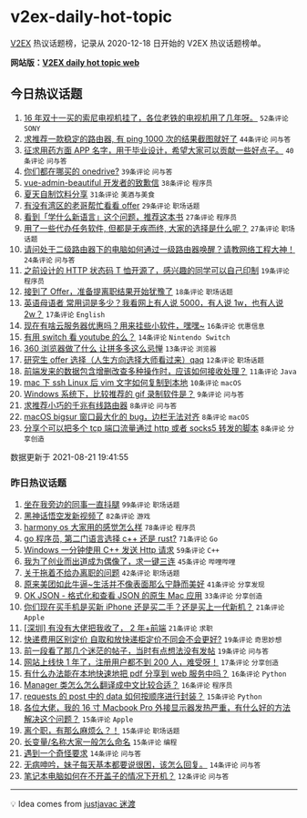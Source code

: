 # v2ex-daily-hot-topic

[V2EX](https://www.v2ex.com/) 热议话题榜，记录从 2020-12-18 日开始的 V2EX 热议话题榜单。

**网站版：[V2EX daily hot topic web](https://boojack.github.io/v2ex-daily-hot-topic-web/)**

## 今日热议话题

<!-- TODAY BEGIN -->

1. [16 年双十一买的索尼电视机挂了，各位老铁的电视机用了几年呀。](https://www.v2ex.com/t/797135) `52条评论` `SONY`
1. [求推荐一款稳定的路由器, 有 ping 1000 次的结果截图就好了](https://www.v2ex.com/t/797204) `44条评论` `问与答`
1. [征求用药方面 APP 名字，用于毕业设计，希望大家可以贡献一些好点子。](https://www.v2ex.com/t/797195) `40条评论` `问与答`
1. [你们都在哪买的 onedrive?](https://www.v2ex.com/t/797138) `39条评论` `问与答`
1. [vue-admin-beautiful 开发者的致歉信](https://www.v2ex.com/t/797159) `38条评论` `程序员`
1. [夏天自制饮料分享](https://www.v2ex.com/t/797136) `31条评论` `美酒与美食`
1. [有没有湾区的老哥帮忙看看 offer](https://www.v2ex.com/t/797145) `29条评论` `职场话题`
1. [看到「学什么新语言」这个问题，推荐这本书](https://www.v2ex.com/t/797161) `27条评论` `程序员`
1. [用了一些代办任务软件, 但都是无疾而终, 大家的选择是什么呢？](https://www.v2ex.com/t/797166) `27条评论` `职场话题`
1. [请问处于二级路由器下的电脑如何通过一级路由器唤醒？请教网络工程大神！](https://www.v2ex.com/t/797186) `24条评论` `问与答`
1. [之前设计的 HTTP 状态码 T 恤开源了，感兴趣的同学可以自己印制](https://www.v2ex.com/t/797144) `19条评论` `程序员`
1. [接到了 Offer，准备提离职结果开始犹豫了](https://www.v2ex.com/t/797236) `18条评论` `职场话题`
1. [英语母语者 常用词是多少？我看网上有人说 5000，有人说 1w，也有人说 2w？](https://www.v2ex.com/t/797194) `17条评论` `English`
1. [现在有啥云服务器优惠吗？用来挂些小软件，嘿嘿~](https://www.v2ex.com/t/797137) `16条评论` `优惠信息`
1. [有用 switch 看 youtube 的么？](https://www.v2ex.com/t/797190) `14条评论` `Nintendo Switch`
1. [360 浏览器做了什么 让拼多多这么忌惮](https://www.v2ex.com/t/797174) `13条评论` `浏览器`
1. [研究生 offer 选择（人生方向选择大师看过来）qaq](https://www.v2ex.com/t/797167) `12条评论` `职场话题`
1. [前端发来的数据包含增删改查多种操作时，应该如何接收处理？](https://www.v2ex.com/t/797170) `11条评论` `Java`
1. [mac 下 ssh Linux 后 vim 文字如何复制到本地](https://www.v2ex.com/t/797205) `10条评论` `macOS`
1. [Windows 系统下，比较推荐的 gif 录制软件是？](https://www.v2ex.com/t/797173) `9条评论` `问与答`
1. [求推荐小巧的千兆有线路由器](https://www.v2ex.com/t/797212) `8条评论` `问与答`
1. [macOS bigsur 窗口最大化的 bug，边栏无法对齐](https://www.v2ex.com/t/797211) `8条评论` `macOS`
1. [分享个可以把多个 tcp 端口流量通过 http 或者 socks5 转发的脚本](https://www.v2ex.com/t/797178) `8条评论` `分享创造`

数据更新于 2021-08-21 19:41:55

<!-- TODAY END -->

### 昨日热议话题

<!-- YESTERDAY BEGIN -->

1. [坐在我旁边的同事一直抖腿](https://www.v2ex.com/t/796934) `99条评论` `职场话题`
1. [黑神话悟空发新视频了](https://www.v2ex.com/t/796970) `82条评论` `游戏`
1. [harmony os 大家用的感觉怎么样](https://www.v2ex.com/t/796954) `78条评论` `程序员`
1. [go 程序员, 第二门语言选择 c++ 还是 rust?](https://www.v2ex.com/t/796969) `71条评论` `Go`
1. [Windows 一分钟使用 C++ 发送 Http 请求](https://www.v2ex.com/t/796981) `59条评论` `C++`
1. [我为了创业而出道成为偶像了，求一键三连](https://www.v2ex.com/t/796910) `45条评论` `哔哩哔哩`
1. [关于拖着不给办离职的问题](https://www.v2ex.com/t/796927) `42条评论` `职场话题`
1. [原来美团如此牛逼~生活并不像表面那么宁静而美好](https://www.v2ex.com/t/797025) `41条评论` `分享发现`
1. [OK JSON - 格式化和查看 JSON 的原生 Mac 应用](https://www.v2ex.com/t/796925) `33条评论` `分享创造`
1. [你们现在买手机是买新 iPhone 还是买二手？还是买上一代新机？](https://www.v2ex.com/t/797055) `21条评论` `Apple`
1. [[深圳] 有没有大佬把我收了， 2 年+前端](https://www.v2ex.com/t/796923) `21条评论` `求职`
1. [快递费用区别定价 自取和放快递柜定价不同会不会更好?](https://www.v2ex.com/t/797080) `19条评论` `奇思妙想`
1. [前一段看了那几个迷茫的帖子，当时有点想法没有发帖](https://www.v2ex.com/t/796938) `19条评论` `问与答`
1. [网站上线快 1 年了，注册用户都不到 200 人，难受呀！](https://www.v2ex.com/t/797038) `17条评论` `分享创造`
1. [有什么办法能在本地快速地把 pdf 分享到 web 服务中吗？](https://www.v2ex.com/t/797042) `16条评论` `Python`
1. [Manager 类怎么怎么翻译成中文比较合适？](https://www.v2ex.com/t/796918) `16条评论` `程序员`
1. [requests 的 post 中的 data 如何按顺序进行封装？](https://www.v2ex.com/t/797095) `15条评论` `Python`
1. [各位大佬，我的 16 寸 Macbook Pro 外接显示器发热严重，有什么好的方法解决这个问题？](https://www.v2ex.com/t/797081) `15条评论` `Apple`
1. [离个职，有那么麻烦么？！](https://www.v2ex.com/t/797064) `15条评论` `职场话题`
1. [长变量/名称大家一般怎么命名](https://www.v2ex.com/t/796985) `15条评论` `编程`
1. [遇到一个奇怪要求](https://www.v2ex.com/t/796971) `14条评论` `问与答`
1. [无病呻吟，妹子每天基本都要说很困，该怎么回复。](https://www.v2ex.com/t/796955) `14条评论` `问与答`
1. [笔记本电脑如何在不开盖子的情况下开机？](https://www.v2ex.com/t/797056) `12条评论` `问与答`

<!-- YESTERDAY END -->

---

💡 Idea comes from [justjavac 迷渡](https://github.com/justjavac/)
